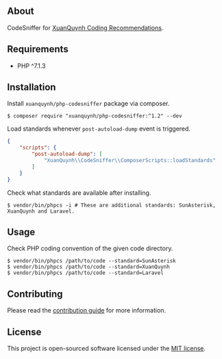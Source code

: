 ## About

CodeSniffer for [XuanQuynh Coding Recommendations](https://github.com/xuanquynh/coding-recommendations/).

## Requirements

- PHP ^7.1.3

## Installation

Install `xuanquynh/php-codesniffer` package via composer.

    $ composer require "xuanquynh/php-codesniffer:^1.2" --dev

Load standards whenever `post-autoload-dump` event is triggered.

```json
{
    "scripts": {
        "post-autoload-dump": [
            "XuanQuynh\\CodeSniffer\\ComposerScripts::loadStandards"
        ]
    }
}
```

Check what standards are available after installing.

    $ vendor/bin/phpcs -i # These are additional standards: SunAsterisk, XuanQuynh and Laravel.

## Usage

Check PHP coding convention of the given code directory.

    $ vendor/bin/phpcs /path/to/code --standard=SunAsterisk
    $ vendor/bin/phpcs /path/to/code --standard=XuanQuynh
    $ vendor/bin/phpcs /path/to/code --standard=Laravel

## Contributing

Please read the [contribution guide](https://seriquynh.com/oss?project=xuanquynh/php-codesniffer) for more information.

## License

This project is open-sourced software licensed under the [MIT license](LICENSE.md).
